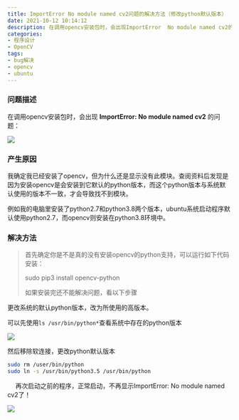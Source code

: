 ```yaml
---
title: ImportError No module named cv2问题的解决方法（修改python默认版本）
date: 2021-10-12 10:14:12
description: 在调用opencv安装包时，会出现ImportError  No module named cv2的问题。我确定我已经安装了opencv，查阅资料后发现是因为安装opencv是会安装的python版本，与系统默认使用的版本不一致，才会导致找不到模块。
categories:
- 程序设计
- OpenCV
tags:
- bug解决
- opencv
- ubuntu
---
```






### 问题描述

在调用opencv安装包时，会出现 **ImportError: No module named cv2** 的问题：



![](https://gitee.com/huffiema/pictures/raw/master/image/202112231958111-no-module-1.png)



### 产生原因
我确定我已经安装了opencv，但为什么还是显示没有此模块。查阅资料后发现是因为安装opencv是会安装到它默认的python版本，而这个python版本与系统默认使用的版本不一致，才会导致找不到模块。

例如我的电脑里安装了python2.7和python3.8两个版本，ubuntu系统启动程序默认使用python2.7，而opencv则安装在python3.8环境中。

### 解决方法



> 首先确定你是不是真的没有安装opencv的python支持，可以运行如下代码安装：
>
> sudo pip3 install opencv-python
>
> 如果安装完还不能解决问题，看以下步骤



更改系统的默认python版本，改为所使用的高版本。

可以先使用`ls /usr/bin/python*`查看系统中存在的python版本



![](https://gitee.com/huffiema/pictures/raw/master/image/202112231958436-no-module-2.png)



然后移除软连接，更改python默认版本

```bash
sudo rm /user/bin/python
sudo ln -s /usr/bin/python3.5 /usr/bin/python
```

&emsp;
 再次启动之前的程序，正常启动，不再显示ImportError: No module named cv2了！



![](https://gitee.com/huffiema/pictures/raw/master/image/202112231959476-no-module-3.png)

